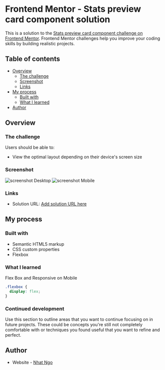 
# Frontend Mentor - Stats preview card component solution

This is a solution to the [Stats preview card component challenge on Frontend Mentor](https://www.frontendmentor.io/challenges/stats-preview-card-component-8JqbgoU62). Frontend Mentor challenges help you improve your coding skills by building realistic projects.

## Table of contents

- [Overview](#overview)
  - [The challenge](#the-challenge)
  - [Screenshot](#screenshot)
  - [Links](#links)
- [My process](#my-process)
  - [Built with](#built-with)
  - [What I learned](#what-i-learned)
- [Author](#author)



## Overview

### The challenge

Users should be able to:

- View the optimal layout depending on their device's screen size

### Screenshot

![screenshot Desktop](.src/screenshot1.png)
![screenshot Mobile](.src/screenshot2.png)

### Links

- Solution URL: [Add solution URL here](https://nhatngo97.github.io/stats-preview-card-frontendmentor/)


## My process

### Built with

- Semantic HTML5 markup
- CSS custom properties
- Flexbox



### What I learned

Flex Box and Responsive on Mobile

```css
.flexbox {
  display: flex;
}
```


### Continued development

Use this section to outline areas that you want to continue focusing on in future projects. These could be concepts you're still not completely comfortable with or techniques you found useful that you want to refine and perfect.


## Author

- Website - [Nhat Ngo](https://github.com/NhatNgo97)
